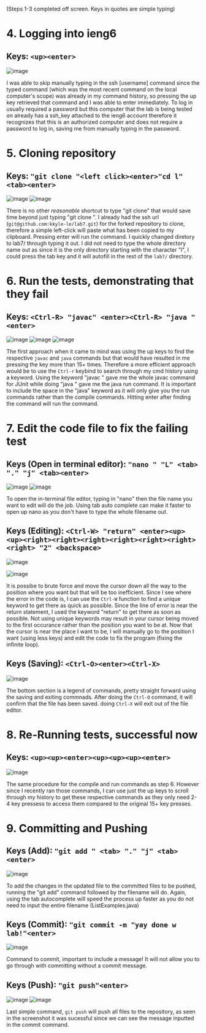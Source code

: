 (Steps 1-3 completed off screen. Keys in quotes are simple typing)
# 4. Logging into ieng6
## Keys: `<up><enter>`
![image](https://user-images.githubusercontent.com/122570961/221375774-f06f7710-db74-416a-b45f-0dd2dd0317fc.png)
  
  I was able to skip manually typing in the ssh [username] command since the typed command (which was the most recent command on the local computer's scope) was already in my command history, so pressing the up key retrieved that command and I was able to enter immediately. To log in usually required a password but this computer that the lab is being tested on already has a ssh_key attached to the ieng6 account therefore it recognizes that this is an authorized computer and does not require a password to log in, saving me from manually typing in the password.
 
 # 5. Cloning repository
 ## Keys: `"git clone "<left click><enter>"cd l"<tab><enter>`
![image](https://user-images.githubusercontent.com/122570961/221376209-1f02fcc3-c9de-4e70-95d9-a7a9ceda811b.png)
![image](https://user-images.githubusercontent.com/122570961/221376509-28833b9a-9d2a-4c05-83e0-d71c07c71c04.png)
  
  There is no other *reasonable* shortcut to type "git clone" that would save time beyond just typing "git clone ". I already had the ssh url (`git@github.com:kkyle-le/lab7.git`) for the forked repository to clone, therefore a simple left-click will paste what has been copied to my clipboard. Pressing enter will run the command. I quickly changed diretory to lab7/ through typing it out. I did not need to type the whole directory name out as since it is the only directory starting with the character "l", I could press the tab key and it will autofill in the rest of the `lab7/` directory.
  
 # 6. Run the tests, demonstrating that they fail
 ## Keys: `<Ctrl-R> "javac" <enter><Ctrl-R> "java " <enter>`
![image](https://user-images.githubusercontent.com/122570961/221376554-c9a8f3ca-1f84-4a81-8f48-232904eccd22.png)
![image](https://user-images.githubusercontent.com/122570961/221376626-9fe2be07-8c5a-47a5-bcfd-64ee8a6c5a31.png)
![image](https://user-images.githubusercontent.com/122570961/221376638-d7bf180e-9caf-4f0e-86bc-4b7ea1c7abcb.png)
 
 The first approach when it came to mind was using the up keys to find the respective `javac` and `java` commands but that would have resulted in me pressing the key more than 15+ times. Therefore a more efficient approach would be to use the `Ctrl-r` keybind to search through my cmd history using a keyword. Using the keyword "javac " gave me the whole javac command for JUnit while doing "java " gave me the java run command. It is important to include the space in the "java" keyword as it will only give you the run commands rather than the compile commands. Hitting enter after finding the command will run the command.
 
 # 7. Edit the code file to fix the failing test
 ## Keys (Open in terminal editor): `"nano " "L" <tab> "." "j" <tab><enter>`
![image](https://user-images.githubusercontent.com/122570961/221376921-7c8eb79f-23a2-43df-a124-16b69acd623b.png)
![image](https://user-images.githubusercontent.com/122570961/221376935-e1b4c1b7-836d-43f8-8bf2-e46a6606e56c.png)

 To open the in-terminal file editor, typing in "nano" then the file name you want to edit will do the job. Using tab auto complete can make it faster to open up nano as you don't have to type the whole filename out.
 
 ## Keys (Editing): `<Ctrl-W> "return" <enter><up><up><right><right><right><right><right><right><right> "2" <backspace>`
![image](https://user-images.githubusercontent.com/122570961/221377119-3168ee36-017b-444e-8b49-2873d0744073.png)

![image](https://user-images.githubusercontent.com/122570961/221377124-9dda8472-95a8-4c17-a9fa-9f305e7599a0.png)

It is possibe to brute force and move the cursor down all the way to the position where you want but that will be too inefficient. Since I see where the error in the code is, I can use the `Ctrl-W` function to find a unique keyword to get there as quick as possible. Since the line of error is near the return statement, I used the keyword "return" to get there as soon as possible. Not using unique keywords may result in your cursor being moved to the first occurance rather than the position you want to be at. Now that the cursor is near the place I want to be, I will manually go to the position I want (using less keys) and edit the code to fix the program (fixing the infinite loop).

## Keys (Saving): `<Ctrl-O><enter><Ctrl-X>`
![image](https://user-images.githubusercontent.com/122570961/221377147-99fddd16-a2eb-4a13-9334-1b6a46941433.png)

The bottom section is a legend of commands, pretty straight forward using the saving and exiting commnads. After doing the `Ctrl-O` command, it will confirm that the file has been saved. doing `Ctrl-X` will exit out of the file editor.

# 8. Re-Running tests, successful now
## Keys: `<up><up><enter><up><up><up><enter>`
![image](https://user-images.githubusercontent.com/122570961/221377349-449c239d-1526-4de7-afcb-a7ed7c1cacfb.png)
  
 The same procedure for the compile and run commands as step 6. However since I recently ran those commands, I can use just the up keys to scroll through my history to get these respective commands as they only need 2-4 key pressess to access them compared to the original 15+ key presses.

# 9. Committing and Pushing
## Keys (Add): `"git add " <tab> "." "j" <tab><enter>`
![image](https://user-images.githubusercontent.com/122570961/221377485-3473a512-67a4-4312-b8b3-1d6edbcc0290.png)

To add the changes in the updated file to the committed files to be pushed, running the "git add" command followed by the filename will do. Again, using the tab autocomplete will speed the process up faster as you do not need to input the entire filename (ListExamples.java)

## Keys (Commit): `"git commit -m "yay done w lab!"<enter>`
![image](https://user-images.githubusercontent.com/122570961/221377496-40f52952-55d2-40a1-be9e-4c601f611385.png)

Command to commit, important to include a message! It will not allow you to go through with committing without a commit message.

## Keys (Push): `"git push"<enter>`
![image](https://user-images.githubusercontent.com/122570961/221379900-8029b1ca-05ad-4a0b-9611-d23c0c4e6009.png)
![image](https://user-images.githubusercontent.com/122570961/221377468-0601cfb1-264d-46c8-87a0-137fa0b04ef8.png)

Last simple command, `git push` will push all files to the repository, as seen in the screenshot it was sucessful since we can see the message inputted in the commit command.
